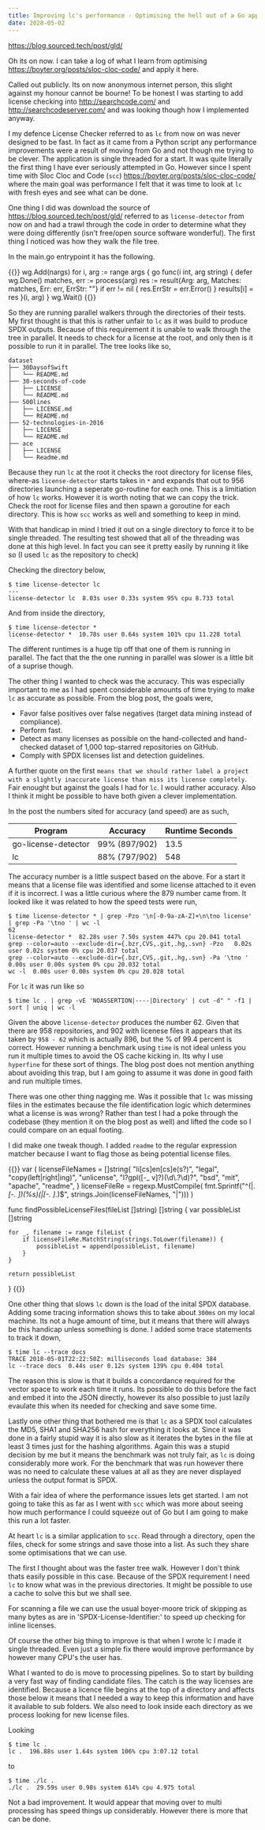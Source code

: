 ```yaml
---
title: Improving lc's performance - Optimising the hell out of a Go application
date: 2028-05-02
---
```


https://blog.sourced.tech/post/gld/

Oh its on now. I can take a log of what I learn from optimising https://boyter.org/posts/sloc-cloc-code/ and apply it here.

Called out publicly. Its on now anonymous internet person, this slight against my honour cannot be bourne! To be honest I was starting to add license checking into http://searchcode.com/ and http://searchcodeserver.com/ and was looking though how I implemented anyway.

I my defence License Checker referred to as `lc` from now on was never designed to be fast. In fact as it came from a Python script any performance improvements were a result of moving from Go and not though me trying to be clever. The application is single threaded for a start. It was quite literally the first thing I have ever seriously attempted in Go. However since I spent time with Sloc Cloc and Code (`scc`) https://boyter.org/posts/sloc-cloc-code/ where the main goal was performance I felt that it was time to look at `lc` with fresh eyes and see what can be done.

One thing I did was download the source of https://blog.sourced.tech/post/gld/ referred to as `license-detector` from now on and had a trawl through the code in order to determine what they were doing differently (isn't free/open source software wonderful). The first thing I noticed was how they walk the file tree.

In the main.go entrypoint it has the following.

{{<highlight go>}}
wg.Add(nargs)
for i, arg := range args {
	go func(i int, arg string) {
		defer wg.Done()
		matches, err := process(arg)
		res := result{Arg: arg, Matches: matches, Err: err, ErrStr: ""}
		if err != nil {
			res.ErrStr = err.Error()
		}
		results[i] = res
	}(i, arg)
}
wg.Wait()
{{</highlight>}}

So they are running parallel walkers through the directories of their tests. My first thought is that this is rather unfair to `lc` as it was build to produce SPDX outputs. Because of this requirement it is unable to walk through the tree in parallel. It needs to check for a license at the root, and only then is it possible to run it in parallel. The tree looks like so,

```
dataset
├── 30DaysofSwift
│   └── README.md
├── 30-seconds-of-code
│   ├── LICENSE
│   └── README.md
├── 500lines
│   ├── LICENSE.md
│   └── README.md
├── 52-technologies-in-2016
│   ├── LICENSE
│   └── README.md
├── ace
│   ├── LICENSE
│   └── Readme.md
```

Because they run `lc` at the root it checks the root directory for license files, where-as `license-detector` starts takes in `*` and expands that out to 956 directories launching a seperate go-routine for each one. This is a limitiation of how `lc` works. However it is worth noting that we can copy the trick. Check the root for license files and then spawn a goroutine for each directory. This is how `scc` works as well and something to keep in mind.

With that handicap in mind I tried it out on a single directory to force it to be single threaded. The resulting test showed that all of the threading was done at this high level. In fact you can see it pretty easily by running it like so (I used `lc` as the repository to check)

Checking the directory below,

```
$ time license-detector lc
---
license-detector lc  8.03s user 0.33s system 95% cpu 8.733 total
```

And from inside the directory,

```
$ time license-detector *
license-detector *  10.78s user 0.64s system 101% cpu 11.228 total
```

The different runtimes is a huge tip off that one of them is running in parallel. The fact that the the one running in parallel was slower is a little bit of a suprise though.

The other thing I wanted to check was the accuracy. This was especially important to me as I had spent considerable amounts of time trying to make `lc` as accurate as possible. From the blog post, the goals were,

 - Favor false positives over false negatives (target data mining instead of compliance).
 - Perform fast.
 - Detect as many licenses as possible on the hand-collected and hand-checked dataset of 1,000 top-starred repositories on GitHub.
 - Comply with SPDX licenses list and detection guidelines.

A further quote on the first `means that we should rather label a project with a slightly inaccurate license than miss its license completely`. Fair enought but against the goals I had for `lc`. I would rather accuracy. Also I think it might be possible to have both given a clever implementation.

In the post the numbers sited for accuracy (and speed) are as such,

| Program | Accuracy | Runtime Seconds |
|---|---|---|
| go-license-detector | 99% (897/902) | 13.5 |
| lc | 88% (797/902) | 548 |

The accuracy number is a little suspect based on the above. For a start it means that a license file was identified and some license attached to it even if it is incorrect. I was a little curious where the 879 number came from. It looked like it was related to how the speed tests were run,

```
$ time license-detector * | grep -Pzo '\n[-0-9a-zA-Z]+\n\tno license' | grep -Pa '\tno ' | wc -l
62
license-detector *  82.28s user 7.50s system 447% cpu 20.041 total
grep --color=auto --exclude-dir={.bzr,CVS,.git,.hg,.svn} -Pzo   0.02s user 0.02s system 0% cpu 20.037 total
grep --color=auto --exclude-dir={.bzr,CVS,.git,.hg,.svn} -Pa '\tno '  0.00s user 0.00s system 0% cpu 20.032 total
wc -l  0.00s user 0.00s system 0% cpu 20.028 total 
```

For `lc` it was run like so

    $ time lc . | grep -vE 'NOASSERTION|----|Directory' | cut -d" " -f1 | sort | uniq | wc -l

Given the above `license-detector` produces the number 62. Given that there are 958 repositories, and 902 with licenese files it appears that its taken by `958 - 62` which is actually 896, but the % of 99.4 percent is correct. However running a benchmark using `time` is not ideal unless you run it multiple times to avoid the OS cache kicking in. Its why I use `hyperfine` for these sort of things. The blog post does not mention anything about avoiding this trap, but I am going to assume it was done in good faith and run multiple times.

There was one other thing nagging me. Was it possible that `lc` was missing files in the estimates because the file identification logic which determines what a license is was wrong? Rather than test I had a poke through the codebase (they mention it on the blog post as well) and lifted the code so I could compare on an equal footing.

I did make one tweak though. I added `readme` to the regular expression matcher because I want to flag those as being potential license files.

{{<highlight go>}}
var (
	licenseFileNames = []string{
		"li[cs]en[cs]e(s?)",
		"legal",
		"copy(left|right|ing)",
		"unlicense",
		"l?gpl([-_ v]?)(\\d\\.?\\d)?",
		"bsd",
		"mit",
		"apache",
		"readme",
	}
	licenseFileRe = regexp.MustCompile(
		fmt.Sprintf("^(|.*[-_. ])(%s)(|[-_. ].*)$",
			strings.Join(licenseFileNames, "|")))
)

func findPossibleLicenseFiles(fileList []string) []string {
	var possibleList []string

	for _, filename := range fileList {
		if licenseFileRe.MatchString(strings.ToLower(filename)) {
			possibleList = append(possibleList, filename)
		}
	}

	return possibleList
}
{{</highlight>}}

One other thing that slows `lc` down is the load of the inital SPDX database. Adding some tracing information shows this to take about `300ms` on my local machine. Its not a huge amount of time, but it means that there will always be this handicap unless something is done. I added some trace statements to track it down,

    $ time lc --trace docs
    TRACE 2018-05-01T22:22:50Z: milliseconds load database: 384
    lc --trace docs  0.44s user 0.12s system 139% cpu 0.404 total

The reason this is slow is that it builds a concordance required for the vector space to work each time it runs. Its possible to do this before the fact and embed it into the JSON directly, however its also possible to just lazily evaulate this when its needed for checking and save some time.

Lastly one other thing that bothered me is that `lc` as a SPDX tool calculates the MD5, SHA1 and SHA256 hash for everything it looks at. Since it was done in a fairly stupid way it is also slow as it iterates the bytes in the file at least 3 times just for the hashing algorithms. Again this was a stupid decision by me but it means the benchmark was not truly fair, as `lc` is doing considerably more work. For the benchmark that was run however there was no need to calculate these values at all as they are never displayed unless the output format is SPDX.



With a fair idea of where the performance issues lets get started. I am not going to take this as far as I went with `scc` which was more about seeing how much performance I could squeeze out of Go but I am going to make this run a lot faster.

At heart `lc` is a similar application to `scc`. Read through a directory, open the files, check for some strings and save those into a list. As such they share some optimisations that we can use.

The first I thought about was the faster tree walk. However I don't think thats easily possible in this case. Because of the SPDX requirement I need `lc` to know what was in the previous directories. It might be possible to use a cache to solve this but we shall see.

For scanning a file we can use the usual boyer-moore trick of skipping as many bytes as are in 'SPDX-License-Identifier:' to speed up checking for inline licenses. 

Of course the other big thing to improve is that when I wrote lc I made it single threaded. Even just a simple fix there would improve performance by however many CPU's the user has.


What I wanted to do is move to processing pipelines. So to start by building a very fast way of finding candidate files. The catch is the way licenses are identified. Because a licence file begins at the top of a directory and affects those below it means that I needed a way to keep this information and have it available to sub folders. We also need to look inside each directory as we process looking for new license files.


Looking

```
$ time lc .
lc .  196.88s user 1.64s system 106% cpu 3:07.12 total
```

to

```
$ time ./lc .
./lc .  29.59s user 0.98s system 614% cpu 4.975 total
```

Not a bad improvement. It would appear that moving over to multi processing has speed things up considerably. However there is more that can be done.


